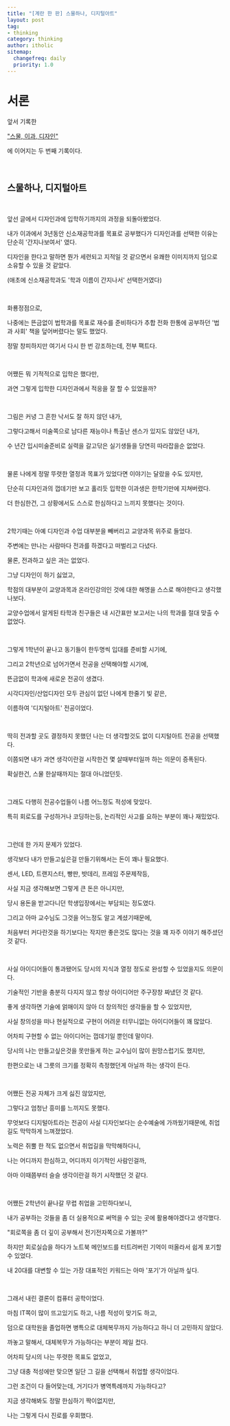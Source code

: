 ```yaml
---
title: "[계란 한 판] 스물하나, 디지털아트"
layout: post
tag:
- thinking
category: thinking
author: itholic
sitemap:
  changefreq: daily
  priority: 1.0
---
```


# 서론

앞서 기록한

<a href="https://itholic.github.io/thinking-eggs-01/" target="_blank">"스물, 이과, 디자인"</a>

에 이어지는 두 번째 기록이다.

<br/>

## 스물하나, 디지털아트

<br/>

앞선 글에서 디자인과에 입학하기까지의 과정을 되돌아봤었다.

내가 이과에서 3년동안 신소재공학과를 목표로 공부했다가 디자인과를 선택한 이유는 단순히 '간지나보여서' 였다.

디자인을 한다고 말하면 뭔가 세련되고 지적일 것 같으면서 유쾌한 이미지까지 덤으로 소유할 수 있을 것 같았다.

(애초에 신소재공학과도 '학과 이름이 간지나서' 선택한거였다)

<br/>

화룡정점으로,

나중에는 뜬금없이 법학과를 목표로 재수를 준비하다가 추합 전화 한통에 공부하던 '법과 사회' 책을 덮어버렸다는 말도 했었다.

정말 창피하지만 여기서 다시 한 번 강조하는데, 전부 팩트다.

<br/>

어쨌든 뭐 기적적으로 입학은 했다만,

과연 그렇게 입학한 디자인과에서 적응을 잘 할 수 있었을까?

<br/>

그림은 커녕 그 흔한 낙서도 잘 하지 않던 내가,

그렇다고해서 미술쪽으로 남다른 재능이나 특출난 센스가 있지도 않았던 내가,

수 년간 입시미술준비로 실력을 갈고닦은 실기생들을 당연히 따라잡을순 없었다.

<br/>

물론 나에게 정말 뚜렷한 열정과 목표가 있었다면 이야기는 달랐을 수도 있지만,

단순히 디자인과의 껍데기만 보고 홀리듯 입학한 이과생은 한학기만에 지쳐버렸다.

더 한심한건, 그 상황에서도 스스로 한심하다고 느끼지 못했다는 것이다.

<br/>

2학기때는 아예 디자인과 수업 대부분을 빼버리고 교양과목 위주로 들었다.

주변에는 만나는 사람마다 전과를 하겠다고 떠벌리고 다녔다.

물론, 전과하고 싶은 과는 없었다.

그냥 디자인이 하기 싫었고,

학점의 대부분이 교양과목과 온라인강의인 것에 대한 해명을 스스로 해야한다고 생각했나보다.

교양수업에서 알게된 타학과 친구들은 내 시간표만 보고서는 나의 학과를 절대 맞출 수 없었다.

<br/>

그렇게 1학년이 끝나고 동기들이 한두명씩 입대를 준비할 시기에,

그리고 2학년으로 넘어가면서 전공을 선택해야할 시기에,

뜬금없이 학과에 새로운 전공이 생겼다.

시각디자인/산업디자인 모두 관심이 없던 나에게 한줄기 빛 같은,

이름하여 '디지털아트' 전공이었다.

<br/>

딱히 전과할 곳도 결정하지 못했던 나는 더 생각할것도 없이 디지털아트 전공을 선택했다.

이쯤되면 내가 과연 생각이란걸 시작한건 몇 살때부터일까 하는 의문이 증폭된다.

확실한건, 스물 한살때까지는 절대 아니었던듯.

<br/>

그래도 다행히 전공수업들이 나름 어느정도 적성에 맞았다.

특히 회로도를 구성하거나 코딩하는등, 논리적인 사고를 요하는 부분이 꽤나 재밌었다.

<br/>

그런데 한 가지 문제가 있었다.

생각보다 내가 만들고싶은걸 만들기위해서는 돈이 꽤나 필요했다.

센서, LED, 트랜지스터, 빵판, 밧데리, 프레임 주문제작등,

사실 지금 생각해보면 그렇게 큰 돈은 아니지만,

당시 용돈을 받고다니던 학생입장에서는 부담되는 정도였다.

그리고 아마 교수님도 그것을 어느정도 알고 계셨기때문에,

처음부터 커다란것을 하기보다는 작지만 좋은것도 많다는 것을 꽤 자주 이야기 해주셨던 것 같다.

<br/>

사실 아이디어들이 통과됐어도 당시의 지식과 열정 정도로 완성할 수 있었을지도 의문이다.

기술적인 기반을 충분히 다지지 않고 항상 아이디어만 주구장창 짜냈던 것 같다.

좋게 생각하면 기술에 얽매이지 않아 더 창의적인 생각들을 할 수 있었지만,

사실 창의성을 떠나 현실적으로 구현이 어려운 터무니없는 아이디어들이 꽤 많았다.

어차피 구현할 수 없는 아이디어는 껍데기일 뿐인데 말이다.

당시의 나는 만들고싶은것을 못만들게 하는 교수님이 많이 원망스럽기도 했지만, 

한편으로는 내 그릇의 크기를 정확히 측정했던게 아닐까 하는 생각이 든다.

<br/>

어쨌든 전공 자체가 크게 싫진 않았지만,

그렇다고 엄청난 흥미를 느끼지도 못했다.

무엇보다 디지털아트라는 전공이 사실 디자인보다는 순수예술에 가까웠기때문에, 취업길도 막막하게 느껴졌었다.

노력은 쥐뿔 한 적도 없으면서 취업길을 막막해하다니,

나는 어디까지 한심하고, 어디까지 이기적인 사람인걸까,

아마 이때쯤부터 슬슬 생각이란걸 하기 시작했던 것 같다.

<br/>

어쨌든 2학년이 끝나갈 무렵 취업을 고민하다보니,

내가 공부하는 것들을 좀 더 실용적으로 써먹을 수 있는 곳에 활용해야겠다고 생각했다.

"회로쪽을 좀 더 깊이 공부해서 전기전자쪽으로 가볼까?"

하지만 회로실습을 하다가 노트북 메인보드를 터트려버린 기억이 떠올라서 쉽게 포기할 수 있었다.

내 20대를 대변할 수 있는 가장 대표적인 키워드는 아마 '포기'가 아닐까 싶다.

<br/>

그래서 내린 결론이 컴퓨터 공학이었다.

마침 IT쪽이 많이 뜨고있기도 하고, 나름 적성이 맞기도 하고,

덤으로 대학원을 졸업하면 병특으로 대체복무까지 가능하다고 하니 더 고민하지 않았다.

까놓고 말해서, 대체복무가 가능하다는 부분이 제일 컸다.

어차피 당시의 나는 뚜렷한 목표도 없었고,

그냥 대충 적성에만 맞으면 일단 그 길을 선택해서 취업할 생각이었다.

그런 조건이 다 들어맞는데, 거기다가 병역특례까지 가능하다고?

지금 생각해봐도 정말 한심하기 짝이없지만,

나는 그렇게 다시 진로를 우회했다.
